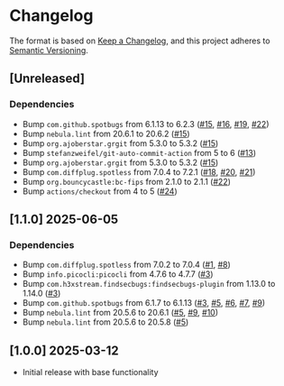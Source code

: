 # Changelog

The format is based on [Keep a Changelog](https://keepachangelog.com/en/1.0.0/),
and this project adheres to [Semantic Versioning](https://semver.org/spec/v2.0.0.html).

## [Unreleased]

### Dependencies
- Bump `com.github.spotbugs` from 6.1.13 to 6.2.3 ([#15](https://github.com/ebsnet/KeyGenFIPS/pull/15), [#16](https://github.com/ebsnet/KeyGenFIPS/pull/16), [#19](https://github.com/ebsnet/KeyGenFIPS/pull/19), [#22](https://github.com/ebsnet/KeyGenFIPS/pull/22))
- Bump `nebula.lint` from 20.6.1 to 20.6.2 ([#15](https://github.com/ebsnet/KeyGenFIPS/pull/15))
- Bump `org.ajoberstar.grgit` from 5.3.0 to 5.3.2 ([#15](https://github.com/ebsnet/KeyGenFIPS/pull/15))
- Bump `stefanzweifel/git-auto-commit-action` from 5 to 6 ([#13](https://github.com/ebsnet/KeyGenFIPS/pull/13))
- Bump `org.ajoberstar.grgit` from 5.3.0 to 5.3.2 ([#15](https://github.com/ebsnet/KeyGenFIPS/pull/15))
- Bump `com.diffplug.spotless` from 7.0.4 to 7.2.1 ([#18](https://github.com/ebsnet/KeyGenFIPS/pull/18), [#20](https://github.com/ebsnet/KeyGenFIPS/pull/20), [#21](https://github.com/ebsnet/KeyGenFIPS/pull/21))
- Bump `org.bouncycastle:bc-fips` from 2.1.0 to 2.1.1 ([#22](https://github.com/ebsnet/KeyGenFIPS/pull/22))
- Bump `actions/checkout` from 4 to 5 ([#24](https://github.com/ebsnet/KeyGenFIPS/pull/24))

## [1.1.0] 2025-06-05

### Dependencies

- Bump `com.diffplug.spotless` from 7.0.2 to 7.0.4 ([#1](https://github.com/ebsnet/KeyGenFIPS/pull/1), [#8](https://github.com/ebsnet/KeyGenFIPS/pull/8))
- Bump `info.picocli:picocli` from 4.7.6 to 4.7.7 ([#3](https://github.com/ebsnet/KeyGenFIPS/pull/3))
- Bump `com.h3xstream.findsecbugs:findsecbugs-plugin` from 1.13.0 to 1.14.0 ([#3](https://github.com/ebsnet/KeyGenFIPS/pull/3))
- Bump `com.github.spotbugs` from 6.1.7 to 6.1.13 ([#3](https://github.com/ebsnet/KeyGenFIPS/pull/3), [#5](https://github.com/ebsnet/KeyGenFIPS/pull/5), [#6](https://github.com/ebsnet/KeyGenFIPS/pull/6), [#7](https://github.com/ebsnet/KeyGenFIPS/pull/7), [#9](https://github.com/ebsnet/KeyGenFIPS/pull/9))
- Bump `nebula.lint` from 20.5.6 to 20.6.1 ([#5](https://github.com/ebsnet/KeyGenFIPS/pull/5), [#9](https://github.com/ebsnet/KeyGenFIPS/pull/9), [#10](https://github.com/ebsnet/KeyGenFIPS/pull/10))
- Bump `nebula.lint` from 20.5.6 to 20.5.8 ([#5](https://github.com/ebsnet/KeyGenFIPS/pull/5))

## [1.0.0] 2025-03-12

- Initial release with base functionality
